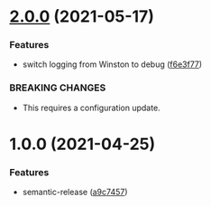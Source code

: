 # [2.0.0](https://github.com/rx-irc/bot-1337/compare/v1.0.0...v2.0.0) (2021-05-17)


### Features

* switch logging from Winston to debug ([f6e3f77](https://github.com/rx-irc/bot-1337/commit/f6e3f77c9bf1dd8f1b8caec352922d75e860b987))


### BREAKING CHANGES

* This requires a configuration update.

# 1.0.0 (2021-04-25)


### Features

* semantic-release ([a9c7457](https://github.com/rx-irc/bot-1337/commit/a9c7457ab4c8e37bbf75cc3654e0760ecae7139b))
